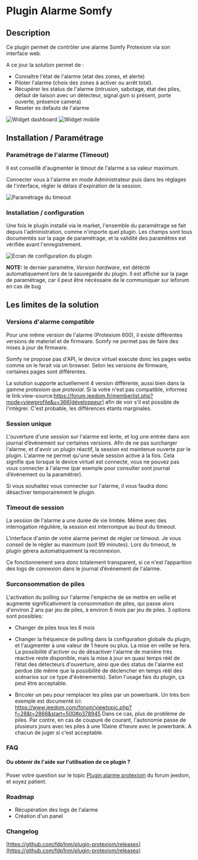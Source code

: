 # Plugin Alarme Somfy


## Description

Ce plugin permet de contrôler une alarme Somfy Protexiom via son interface web.

A ce jour la solution permet de :

* Connaître l'état de l'alarme (etat des zones, et alerte)
* Piloter l'alarme (choix des zones à activer ou arrêt total).
* Récupérer les status de l'alarme  (intrusion, sabotage, état des piles, défaut de liaison avec un détecteur, signal gsm si présent, porte ouverte, présence camera)
* Reseter es defauts de l'alarme

![Widget dashboard](../images/protexiom_screenshot2.png)
![Widget mobile](../images/protexiom_screenshot3.png)

## Installation / Paramétrage

### Paramétrage de l'alarme (Timeout)

Il est conseillé d'augmenter le timout de l'alarme a sa valeur maximum.

Connecter vous à l'alarme en mode Administrateur puis dans les réglages de l'interface, régler le délais d'expiration de la session.

![Paramétrage du timeout](../images/timeout_setup.png)
 
### Installation / configuration

Une fois le plugin installé via le market, l'ensemble du paramétrage se fait depuis l'administration, comme n'importe quel plugin.
Les champs sont tous documentés sur la page de paramétrage, et la validité des paramêtres est vérifiée avant l'enregistrement.

![Ecran de configuration du plugin](../images/protexiom_screenshot1.png)

**NOTE:** le dernier paramètre, *Version hardware*, est détécté automatiquement lors de la sauvegarde du plugin.
Il est affiché sur la page de paramétrage, car il peut être nécéssaire de le communiquer sur leforum en cas de bug

## Les limites de la solution

### Versions d'alarme compatible

Pour une même version de l'alarme (Protexiom 600), il existe différentes versions de materiel et de firmware. Somfy ne permet pas de faire des mises à jour de firmware.

Somfy ne propose pas d'API, le device virtuel execute donc les pages webs comme on le ferait via un browser. Selon les versions de firmware, certaines pages sont différentes.

La solution supporte actuellement 4 version différente, aussi bien dans la gamme *protexiom* que *protexial*. Si la votre n'est pas compatible, informez le link:view-source:https://forum.jeedom.fr/memberlist.php?mode=viewprofile&u=366[développeur] afin de voir s'il est possible de l'intégrer. C'est probable, les différences étants marginales.

### Session unique

L'ouverture d'une session sur l'alarme est lente, et log une entrée dans son journal d’événement sur certaines versions. Afin de ne pas surcharger l'alarme, et d'avoir un plugin réactif, la session est maintenue ouverte par le plugin. L'alarme ne permet qu'une seule session active à la fois. Cela signifie que lorsque le device virtuel est connecté, vous ne pouvez pas vous connecter à l'alarme (par exemple pour consulter sont journal d’événement ou la paramétrer).

Si vous souhaitez vous connecter sur l'alarme, il vous faudra donc désactiver temporairement le plugin.

### Timeout de session


La session de l'alarme a une durée de vie limitée. Même avec des interrogation régulière, la session est interrompue au bout du timeout.

L'interface d'amin de votre alarme permet de régler ce timeout. Je vous conseil de le régler au maximum (soit 99 minutes). Lors du timeout, le plugin gérera automatiquement la reconnexion.

Ce fonctionnement sera donc totalement transparent, si ce n'est l’apparition des logs de connexion dans le journal d’événement de l'alarme.

### Surconsommation de piles

L'activation du polling sur l'alarme l'empèche de se mettre en veille et augmente significativment la consommation de piles, qui passe alors d'environ 2 ans par jeu de piles, à environ 6 mois par jeu de piles. 3 options sont possibles:

* Changer de piles tous les 6 mois

* Changer la fréquence de polling dans la configuration globale du plugin, et l'augmenter à une valeur de 1 heure ou plus. La mise en veille se fera. La possibilité d'activer ou de désactiver l'alarme de manière très réactive reste disponible, mais la mise à jour en quasi temps réèl de l’état des détecteurs d'ouverture, ainsi que des status de l'alarme est perdue (de même que la possibilité de déclencher en temps réèl des scénarios sur ce type d'évènements). Selon l'usage fais du plugin, ça peut être acceptable.

* Bricoler un peu pour remplacer les piles par un powerbank. Un très bon exemple est documenté ici: https://www.jeedom.com/forum/viewtopic.php?f=28&t=2866&start=500#p378945 Dans ce cas, plus de problème de piles. Par contre, en cas de coupure de courant, l'autonomie passe de plusieurs jours avec les piles à une 10aine d'heure avec le powerbank. A chacun de juger si c'est acceptable.

### FAQ
#### Ou obtenir de l'aide sur l'utilisation de ce plugin ?

Poser votre question sur le topic [Plugin alarme protexiom](https://forum.jeedom.fr/viewtopic.php?f=28&t=2866) du forum jeedom, et soyez patient.

### Roadmap
* Récupération des logs de l'alarme
* Création d'un panel

### Changelog
[https://github.com/fdp1nm/plugin-protexiom/releases](https://github.com/fdp1nm/plugin-protexiom/releases)